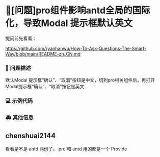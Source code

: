 # 🧐[问题]pro组件影响antd全局的国际化，导致Modal 提示框默认英文

提问前先看看：

https://github.com/ryanhanwu/How-To-Ask-Questions-The-Smart-Way/blob/main/README-zh_CN.md

### 🧐 问题描述

<!--
详细地描述问题，让大家都能理解
-->

默认Modal 提示框“确认”、“取消”按钮是中文，切到pro相关组件后，再打开Modal提示框“确认”、“取消”按钮是英文

### 💻 示例代码

<!--
如果你有解决方案，在这里清晰地阐述
-->

### 🚑 其他信息

<!--
如截图等其他信息可以贴在这里
-->

## chenshuai2144

看看是不是 antd 两份了。 pro 和 antd 用的都是一个 Provide
